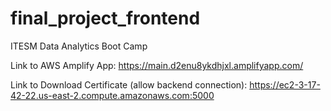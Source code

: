 # final_project_frontend
ITESM Data Analytics Boot Camp

Link to AWS Amplify App: https://main.d2enu8ykdhjxl.amplifyapp.com/

Link to Download Certificate (allow backend connection): https://ec2-3-17-42-22.us-east-2.compute.amazonaws.com:5000
